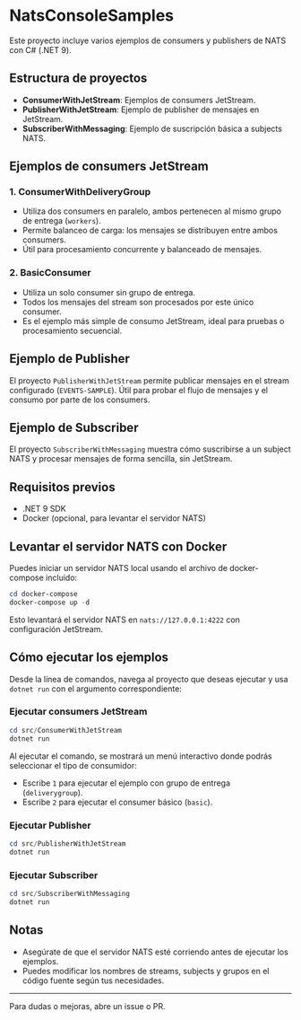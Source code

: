 
# NatsConsoleSamples

Este proyecto incluye varios ejemplos de consumers y publishers de NATS con C# (.NET 9).


## Estructura de proyectos

- **ConsumerWithJetStream**: Ejemplos de consumers JetStream.
- **PublisherWithJetStream**: Ejemplo de publisher de mensajes en JetStream.
- **SubscriberWithMessaging**: Ejemplo de suscripción básica a subjects NATS.


## Ejemplos de consumers JetStream

### 1. ConsumerWithDeliveryGroup
- Utiliza dos consumers en paralelo, ambos pertenecen al mismo grupo de entrega (`workers`).
- Permite balanceo de carga: los mensajes se distribuyen entre ambos consumers.
- Útil para procesamiento concurrente y balanceado de mensajes.

### 2. BasicConsumer
- Utiliza un solo consumer sin grupo de entrega.
- Todos los mensajes del stream son procesados por este único consumer.
- Es el ejemplo más simple de consumo JetStream, ideal para pruebas o procesamiento secuencial.


## Ejemplo de Publisher

El proyecto `PublisherWithJetStream` permite publicar mensajes en el stream configurado (`EVENTS-SAMPLE`). Útil para probar el flujo de mensajes y el consumo por parte de los consumers.


## Ejemplo de Subscriber

El proyecto `SubscriberWithMessaging` muestra cómo suscribirse a un subject NATS y procesar mensajes de forma sencilla, sin JetStream.

## Requisitos previos

- .NET 9 SDK
- Docker (opcional, para levantar el servidor NATS)

## Levantar el servidor NATS con Docker

Puedes iniciar un servidor NATS local usando el archivo de docker-compose incluido:

```powershell
cd docker-compose
docker-compose up -d
```

Esto levantará el servidor NATS en `nats://127.0.0.1:4222` con configuración JetStream.

## Cómo ejecutar los ejemplos

Desde la línea de comandos, navega al proyecto que deseas ejecutar y usa `dotnet run` con el argumento correspondiente:


### Ejecutar consumers JetStream


```powershell
cd src/ConsumerWithJetStream
dotnet run
```

Al ejecutar el comando, se mostrará un menú interactivo donde podrás seleccionar el tipo de consumidor:

- Escribe `1` para ejecutar el ejemplo con grupo de entrega (`deliverygroup`).
- Escribe `2` para ejecutar el consumer básico (`basic`).


### Ejecutar Publisher

```powershell
cd src/PublisherWithJetStream
dotnet run
```


### Ejecutar Subscriber

```powershell
cd src/SubscriberWithMessaging
dotnet run
```

## Notas

- Asegúrate de que el servidor NATS esté corriendo antes de ejecutar los ejemplos.
- Puedes modificar los nombres de streams, subjects y grupos en el código fuente según tus necesidades.

---
Para dudas o mejoras, abre un issue o PR.
